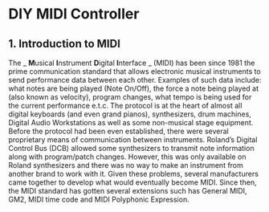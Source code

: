 # DIY MIDI Controller

## 1. Introduction to MIDI
The _ **M**usical **I**nstrument **D**igital **I**nterface _ (MIDI) has been since 1981 the prime communication standard that allows electronic musical instruments to send performance data between each other. Examples of such data include: what notes are being played (Note On/Off), the force a note being played at (also known as velocity), program changes, what tempo is being used for the current performance e.t.c. The protocol is at the heart of almost all digital keyboards (and even grand pianos), synthesizers, drum machines, Digital Audio Workstations as well as some non-musical stage equipment. 
Before the protocol had been even established, there were several proprietary means of communication between instruments. Roland’s Digital Control Bus (DCB) allowed some synthesizers to transmit note information along with program/patch changes. However, this was only available on Roland synthesizers and there was no way to make an instrument from another brand to work with it. Given these problems, several manufacturers came together to develop what would eventually become MIDI. Since then, the MIDI standard has gotten several extensions such has General MIDI, GM2, MIDI time code and MIDI Polyphonic Expression.  